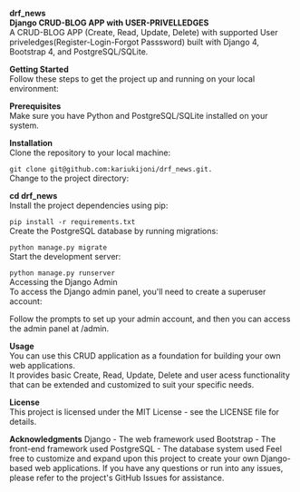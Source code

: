 **drf_news**<br>
**Django CRUD-BLOG APP with USER-PRIVELLEDGES**<br>
A CRUD-BLOG APP (Create, Read, Update, Delete) with supported User priveledges(Register-Login-Forgot Passsword) built with Django 4, Bootstrap 4, and PostgreSQL/SQLite.

**Getting Started**<br>
Follow these steps to get the project up and running on your local environment:<br>

**Prerequisites**<br>
Make sure you have Python and PostgreSQL/SQLite installed on your system.<br>

**Installation**<br>
Clone the repository to your local machine:<br>

`git clone git@github.com:kariukijoni/drf_news.git.`<br>
Change to the project directory:

**cd drf_news**<br>
Install the project dependencies using pip:<br>

`pip install -r requirements.txt`<br>
Create the PostgreSQL database by running migrations:<br>

`python manage.py migrate`<br>
Start the development server:<br>

`python manage.py runserver`<br>
Accessing the Django Admin<br>
To access the Django admin panel, you'll need to create a superuser account:<br>

Follow the prompts to set up your admin account, and then you can access the admin panel at /admin.<br>

**Usage**<br>
You can use this CRUD application as a foundation for building your own web applications.<br>
It provides basic Create, Read, Update, Delete and user acess functionality that can be extended and customized to suit your specific needs.<br>

**License**<br>
This project is licensed under the MIT License - see the LICENSE file for details.

**Acknowledgments**
Django - The web framework used
Bootstrap - The front-end framework used
PostgreSQL - The database system used
Feel free to customize and expand upon this project to create your own Django-based web applications. 
If you have any questions or run into any issues, please refer to the project's GitHub Issues for assistance.
